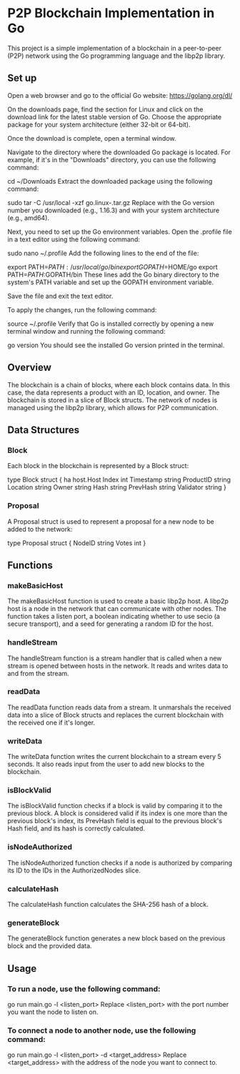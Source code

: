 # P2P Blockchain Implementation in Go
This project is a simple implementation of a blockchain in a peer-to-peer (P2P) network using the Go programming language and the libp2p library.

## Set up
Open a web browser and go to the official Go website: https://golang.org/dl/

On the downloads page, find the section for Linux and click on the download link for the latest stable version of Go. Choose the appropriate package for your system architecture (either 32-bit or 64-bit).

Once the download is complete, open a terminal window.

Navigate to the directory where the downloaded Go package is located. For example, if it's in the "Downloads" directory, you can use the following command:


cd ~/Downloads
Extract the downloaded package using the following command:


sudo tar -C /usr/local -xzf go<version>.linux-<architecture>.tar.gz
Replace <version> with the Go version number you downloaded (e.g., 1.16.3) and <architecture> with your system architecture (e.g., amd64).

Next, you need to set up the Go environment variables. Open the .profile file in a text editor using the following command:


sudo nano ~/.profile
Add the following lines to the end of the file:


export PATH=$PATH:/usr/local/go/bin
export GOPATH=$HOME/go
export PATH=$PATH:$GOPATH/bin
These lines add the Go binary directory to the system's PATH variable and set up the GOPATH environment variable.

Save the file and exit the text editor.

To apply the changes, run the following command:


source ~/.profile
Verify that Go is installed correctly by opening a new terminal window and running the following command:


go version
You should see the installed Go version printed in the terminal.

## Overview
The blockchain is a chain of blocks, where each block contains data. In this case, the data represents a product with an ID, location, and owner. The blockchain is stored in a slice of Block structs. The network of nodes is managed using the libp2p library, which allows for P2P communication.

## Data Structures
### Block
Each block in the blockchain is represented by a Block struct:


type Block struct {
	ha        host.Host
	Index     int
	Timestamp string
	ProductID string
	Location  string
	Owner     string
	Hash      string
	PrevHash  string
	Validator string
}
### Proposal
A Proposal struct is used to represent a proposal for a new node to be added to the network:


type Proposal struct {
	NodeID string
	Votes  int
}
## Functions
### makeBasicHost
The makeBasicHost function is used to create a basic libp2p host. A libp2p host is a node in the network that can communicate with other nodes. The function takes a listen port, a boolean indicating whether to use secio (a secure transport), and a seed for generating a random ID for the host.

### handleStream
The handleStream function is a stream handler that is called when a new stream is opened between hosts in the network. It reads and writes data to and from the stream.

### readData
The readData function reads data from a stream. It unmarshals the received data into a slice of Block structs and replaces the current blockchain with the received one if it's longer.

### writeData
The writeData function writes the current blockchain to a stream every 5 seconds. It also reads input from the user to add new blocks to the blockchain.

### isBlockValid
The isBlockValid function checks if a block is valid by comparing it to the previous block. A block is considered valid if its index is one more than the previous block's index, its PrevHash field is equal to the previous block's Hash field, and its hash is correctly calculated.

### isNodeAuthorized
The isNodeAuthorized function checks if a node is authorized by comparing its ID to the IDs in the AuthorizedNodes slice.

### calculateHash
The calculateHash function calculates the SHA-256 hash of a block.

### generateBlock
The generateBlock function generates a new block based on the previous block and the provided data.

## Usage
### To run a node, use the following command:


go run main.go -l <listen_port>
Replace <listen_port> with the port number you want the node to listen on.

### To connect a node to another node, use the following command:


go run main.go -l <listen_port> -d <target_address>
Replace <target_address> with the address of the node you want to connect to.
